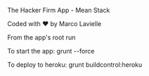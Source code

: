 The Hacker Firm App - Mean Stack

Coded with ❤ by Marco Lavielle

From the app's root run

To start the app:
grunt --force

To deploy to heroku:
grunt buildcontrol:heroku
